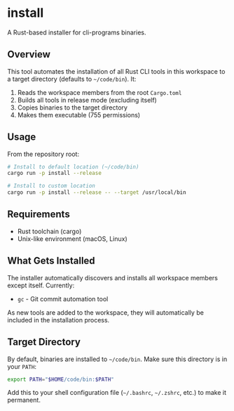 # install

A Rust-based installer for cli-programs binaries.

## Overview

This tool automates the installation of all Rust CLI tools in this workspace to a target directory (defaults to `~/code/bin`). It:

1. Reads the workspace members from the root `Cargo.toml`
2. Builds all tools in release mode (excluding itself)
3. Copies binaries to the target directory
4. Makes them executable (755 permissions)

## Usage

From the repository root:

```bash
# Install to default location (~/code/bin)
cargo run -p install --release

# Install to custom location
cargo run -p install --release -- --target /usr/local/bin
```

## Requirements

- Rust toolchain (cargo)
- Unix-like environment (macOS, Linux)

## What Gets Installed

The installer automatically discovers and installs all workspace members except itself. Currently:

- `gc` - Git commit automation tool

As new tools are added to the workspace, they will automatically be included in the installation process.

## Target Directory

By default, binaries are installed to `~/code/bin`. Make sure this directory is in your `PATH`:

```bash
export PATH="$HOME/code/bin:$PATH"
```

Add this to your shell configuration file (`~/.bashrc`, `~/.zshrc`, etc.) to make it permanent.
